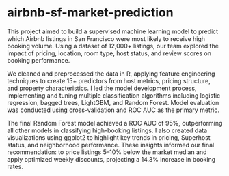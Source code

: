 # airbnb-sf-market-prediction
This project aimed to build a supervised machine learning model to predict which Airbnb listings in San Francisco were most likely to receive high booking volume. Using a dataset of 12,000+ listings, our team explored the impact of pricing, location, room type, host status, and review scores on booking performance.  

We cleaned and preprocessed the data in R, applying feature engineering techniques to create 15+ predictors from host metrics, pricing structure, and property characteristics. I led the model development process, implementing and tuning multiple classification algorithms including logistic regression, bagged trees, LightGBM, and Random Forest. Model evaluation was conducted using cross-validation and ROC AUC as the primary metric.  

The final Random Forest model achieved a ROC AUC of 95%, outperforming all other models in classifying high-booking listings. I also created data visualizations using ggplot2 to highlight key trends in pricing, Superhost status, and neighborhood performance. These insights informed our final recommendation: to price listings 5–10% below the market median and apply optimized weekly discounts, projecting a 14.3% increase in booking rates.
